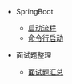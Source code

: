 - SpringBoot

  - [启动流程](/java/jvm1.md)
  - [命令行启动](/java/threads.md)

- 面试题整理

  - [面试题汇总](framework/springboot/qa.md)
